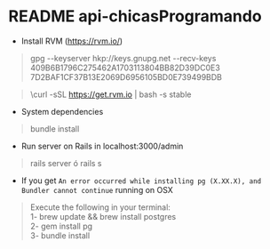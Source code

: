 # README api-chicasProgramando

* Install RVM (https://rvm.io/)

> gpg --keyserver hkp://keys.gnupg.net --recv-keys 409B6B1796C275462A1703113804BB82D39DC0E3 7D2BAF1CF37B13E2069D6956105BD0E739499BDB

> \curl -sSL https://get.rvm.io | bash -s stable

* System dependencies
> bundle install

* Run server on Rails in localhost:3000/admin
> rails server ó rails s

* If you get `An error occurred while installing pg (X.XX.X), and Bundler cannot continue` running on OSX
> Execute the following in your terminal: <br />
> 1- brew update && brew install postgres <br />
> 2- gem install pg <br />
> 3- bundle install 
